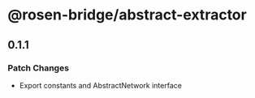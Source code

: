 # @rosen-bridge/abstract-extractor

## 0.1.1

### Patch Changes

- Export constants and AbstractNetwork interface

